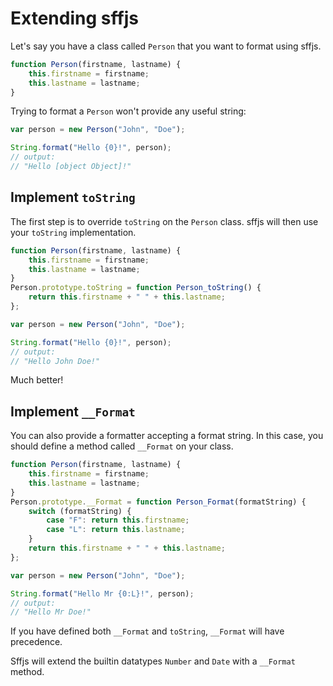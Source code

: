 # Extending sffjs

Let's say you have a class called `Person` that you want to format using sffjs.

```js
function Person(firstname, lastname) {
    this.firstname = firstname;
    this.lastname = lastname;
}
```

Trying to format a `Person` won't provide any useful string:

```js
var person = new Person("John", "Doe");

String.format("Hello {0}!", person);
// output:
// "Hello [object Object]!"
```


## Implement `toString`

The first step is to override `toString` on the `Person` class. sffjs will then use
your `toString` implementation.

```js
function Person(firstname, lastname) {
    this.firstname = firstname;
    this.lastname = lastname;
}
Person.prototype.toString = function Person_toString() {
    return this.firstname + " " + this.lastname;
};

var person = new Person("John", "Doe");

String.format("Hello {0}!", person);
// output:
// "Hello John Doe!"
```

Much better!

## Implement `__Format`

You can also provide a formatter accepting a format string. In this case, you
should define a method called `__Format` on your class.

```js
function Person(firstname, lastname) {
    this.firstname = firstname;
    this.lastname = lastname;
}
Person.prototype.__Format = function Person_Format(formatString) {
    switch (formatString) {
        case "F": return this.firstname;
        case "L": return this.lastname;
    }
    return this.firstname + " " + this.lastname;
};

var person = new Person("John", "Doe");

String.format("Hello Mr {0:L}!", person);
// output:
// "Hello Mr Doe!"
```

If you have defined both `__Format` and `toString`, `__Format` will have precedence.

Sffjs will extend the builtin datatypes `Number` and `Date` with a `__Format` 
method.
